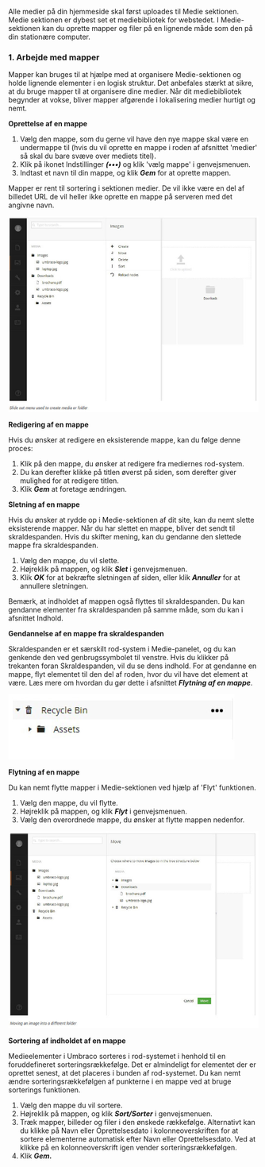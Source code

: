 Alle medier på din hjemmeside skal først uploades til Medie sektionen. Medie sektionen er dybest set et mediebibliotek for webstedet. I Medie-sektionen kan du oprette mapper og filer på en lignende måde som den på din stationære computer.

### 1. Arbejde med mapper

Mapper kan bruges til at hjælpe med at organisere Medie-sektionen og holde lignende elementer i en logisk struktur. Det anbefales stærkt at sikre, at du bruge mapper til at organisere dine medier. Når dit mediebibliotek begynder at vokse, bliver mapper afgørende i lokalisering medier hurtigt og nemt.

**Oprettelse af en mappe**

1. Vælg den mappe, som du gerne vil have den nye mappe skal være en undermappe til (hvis du vil oprette en mappe i roden af afsnittet 'medier' så skal du bare svæve over mediets titel).
2. Klik på ikonet Indstillinger ***(•••)*** og klik 'vælg mappe' i genvejsmenuen.
3. Indtast et navn til din mappe, og klik ***Gem*** for at oprette mappen.

Mapper er rent til sortering i sektionen medier. De vil ikke være en del af billedet URL de vil heller ikke oprette en mappe på serveren med det angivne navn.

![createMedia.jpg](images/createMedia.jpg)

**Redigering af en mappe**

Hvis du ønsker at redigere en eksisterende mappe, kan du følge denne proces:

1. Klik på den mappe, du ønsker at redigere fra mediernes rod-system.
2. Du kan derefter klikke på titlen øverst på siden, som derefter giver mulighed for at redigere titlen.
3. Klik ***Gem*** at foretage ændringen.

**Sletning af en mappe**

Hvis du ønsker at rydde op i Medie-sektionen af dit site, kan du nemt slette eksisterende mapper. Når du har slettet en mappe, bliver det sendt til skraldespanden. Hvis du skifter mening, kan du gendanne den slettede mappe fra skraldespanden.

1. Vælg den mappe, du vil slette.
2. Højreklik på mappen, og klik ***Slet*** i genvejsmenuen.
3. Klik ***OK*** for at bekræfte sletningen af siden, eller klik ***Annuller*** for at annullere sletningen.

Bemærk, at indholdet af mappen også flyttes til skraldespanden. Du kan gendanne elementer fra skraldespanden på samme måde, som du kan i afsnittet Indhold.

**Gendannelse af en mappe fra skraldespanden**

Skraldespanden er et særskilt rod-system i Medie-panelet, og du kan genkende den ved genbrugssymbolet til venstre. Hvis du klikker på trekanten foran Skraldespanden, vil du se dens indhold. For at gendanne en mappe, flyt elementet til den del af roden, hvor du vil have det element at være. Læs mere om hvordan du gør dette i afsnittet ***Flytning af en mappe***.

![mediaRecycle.jpg](images/mediaRecycle.jpg)

**Flytning af en mappe**

Du kan nemt flytte mapper i Medie-sektionen ved hjælp af 'Flyt' funktionen.

1. Vælg den mappe, du vil flytte.
2. Højreklik på mappen, og klik ***Flyt*** i genvejsmenuen.
3. Vælg den overordnede mappe, du ønsker at flytte mappen nedenfor.

![moveMedia.jpg](images/moveMedia.jpg)

**Sortering af indholdet af en mappe**

Medieelementer i Umbraco sorteres i rod-systemet i henhold til en foruddefineret sorteringsrækkefølge. Det er almindeligt for
elementet der er oprettet senest, at det placeres i bunden af rod-systemet. Du kan nemt ændre sorteringsrækkefølgen af punkterne i en mappe ved at bruge sorterings funktionen.

1. Vælg den mappe du vil sortere.
2. Højreklik på mappen, og klik ***Sort/Sorter*** i genvejsmenuen.
3. Træk mapper, billeder og filer i den ønskede rækkefølge. Alternativt kan du klikke på Navn eller Oprettelsesdato i kolonneoverskriften for at sortere elementerne automatisk efter Navn eller Oprettelsesdato. Ved at klikke på en kolonneoverskrift igen vender sorteringsrækkefølgen.
4. Klik ***Gem.***
